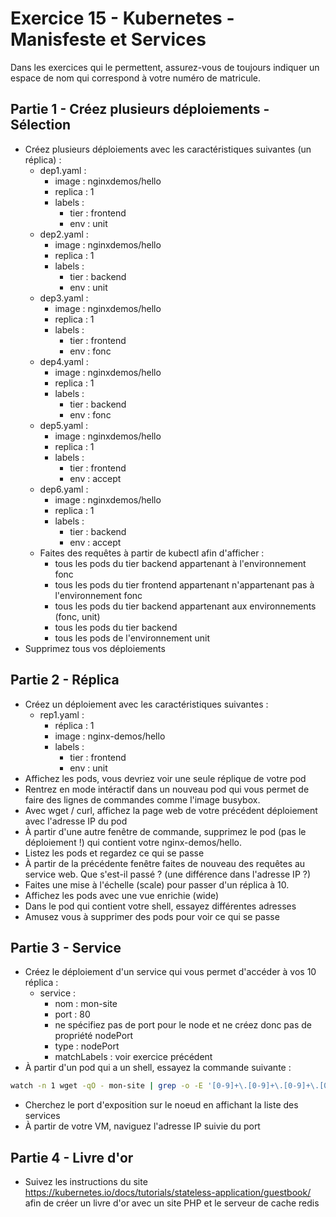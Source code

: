 # Exercice 15 - Kubernetes - Manisfeste et Services

Dans les exercices qui le permettent, assurez-vous de toujours indiquer un espace de nom qui correspond à votre numéro de matricule. 

## Partie 1 - Créez plusieurs déploiements - Sélection

- Créez plusieurs déploiements avec les caractéristiques suivantes (un réplica) :
  - dep1.yaml :
    - image : nginxdemos/hello
    - replica : 1
    - labels :
      - tier : frontend
      - env : unit
  - dep2.yaml :
    - image : nginxdemos/hello
    - replica : 1
    - labels :
      - tier : backend
      - env : unit
  - dep3.yaml :
    - image : nginxdemos/hello
    - replica : 1
    - labels :
      - tier : frontend
      - env : fonc
  - dep4.yaml :
    - image : nginxdemos/hello
    - replica : 1
    - labels :
      - tier : backend
      - env : fonc
  - dep5.yaml :
    - image : nginxdemos/hello
    - replica : 1
    - labels :
      - tier : frontend
      - env : accept
  - dep6.yaml :
    - image : nginxdemos/hello
    - replica : 1
    - labels :
      - tier : backend
      - env : accept
  - Faites des requêtes à partir de kubectl afin d'afficher :
    - tous les pods du tier backend appartenant à l'environnement fonc
    - tous les pods du tier frontend appartenant n'appartenant pas à l'environnement fonc
    - tous les pods du tier backend appartenant aux environnements (fonc, unit)
    - tous les pods du tier backend
    - tous les pods de l'environnement unit
- Supprimez tous vos déploiements

## Partie 2 - Réplica

- Créez un déploiement avec les caractéristiques suivantes :
  - rep1.yaml :
    - réplica : 1
    - image : nginx-demos/hello
    - labels :
      - tier : frontend
      - env : unit
- Affichez les pods, vous devriez voir une seule réplique de votre pod
- Rentrez en mode intéractif dans un nouveau pod qui vous permet de faire des lignes de commandes comme l'image busybox.
- Avec wget / curl, affichez la page web de votre précédent déploiement avec l'adresse IP du pod
- À partir d'une autre fenêtre de commande, supprimez le pod (pas le déploiement !) qui contient votre nginx-demos/hello.
- Listez les pods et regardez ce qui se passe
- À partir de la précédente fenêtre faites de nouveau des requêtes au service web. Que s'est-il passé ? (une différence dans l'adresse IP ?)
- Faites une mise à l'échelle (scale) pour passer d'un réplica à 10.
- Affichez les pods avec une vue enrichie (wide)
- Dans le pod qui contient votre shell, essayez différentes adresses
- Amusez vous à supprimer des pods pour voir ce qui se passe

## Partie 3 - Service

- Créez le déploiement d'un service qui vous permet d'accéder à vos 10 réplica :
  - service :
    - nom : mon-site
    - port : 80
    - ne spécifiez pas de port pour le node et ne créez donc pas de propriété nodePort
    - type : nodePort
    - matchLabels : voir exercice précédent
- À partir d'un pod qui a un shell, essayez la commande suivante :

```bash
watch -n 1 wget -qO - mon-site | grep -o -E '[0-9]+\.[0-9]+\.[0-9]+\.[0-9]+'
```

- Cherchez le port d'exposition sur le noeud en affichant la liste des services
- À partir de votre VM, naviguez l'adresse IP suivie du port

## Partie 4 - Livre d'or

- Suivez les instructions du site https://kubernetes.io/docs/tutorials/stateless-application/guestbook/ afin de créer un livre d'or avec un site PHP et le serveur de cache redis
